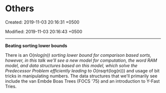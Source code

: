 # Others

Created: 2019-11-03 20:16:31 +0500

Modified: 2019-11-03 20:16:43 +0500

---

**Beating sorting lower bounds**

There is an O(n*log(n)) sorting lower bound for comparison based sorts, however, in this talk we'll see a new model for computation, the word RAM model, and data structures based on this model, which solve the Predecessor Problem efficiently leading to O(n*sqrt(log(n))) and usage of bit tricks in manipulating numbers. The data structures that we'll primarily see include the van Embde Boas Trees (FOCS '75) and an introduction to Y-Fast Tries.
